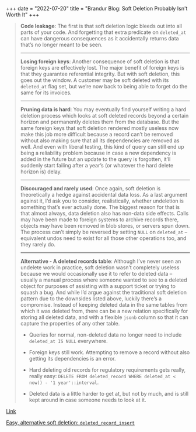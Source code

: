 +++
date = "2022-07-20"
title = "Brandur Blog: Soft Deletion Probably Isn't Worth It"
+++

> **Code leakage**: The first is that soft deletion logic bleeds out into all parts of your code.
> And forgetting that extra predicate on `deleted_at` can have dangerous consequences as it
> accidentally returns data that’s no longer meant to be seen.
>
> ---
>
> **Losing foreign keys**: Another consequence of soft deletion is that foreign keys are effectively
> lost. The major benefit of foreign keys is that they guarantee referential integrity. But with
> soft deletion, this goes out the window. A customer may be soft deleted with its `deleted_at` flag
> set, but we’re now back to being able to forget do the same for its invoices.
>
> ---
>
> **Pruning data is hard**: You may eventually find yourself writing a hard deletion process which
> looks at soft deleted records beyond a certain horizon and permanently deletes them from the
> database. But the same foreign keys that soft deletion rendered mostly useless now make this job
> more difficult because a record can’t be removed without also making sure that all its
> dependencies are removed as well. And even with liberal testing, this kind of query can still end
> up being a reliability problem because in case a new dependency is added in the future but an
> update to the query is forgotten, it’ll suddenly start failing after a year’s (or whatever the
> hard delete horizon is) delay.
>
> ---
>
> **Discouraged and rarely used**: Once again, soft deletion is theoretically a hedge against
> accidental data loss. As a last argument against it, I’d ask you to consider, realistically,
> whether undeletion is something that’s ever actually done. The biggest reason for that is that
> almost always, data deletion also has non-data side effects. Calls may have been made to foreign
> systems to archive records there, objects may have been removed in blob stores, or servers spun
> down. The process can’t simply be reversed by setting `NULL` on `deleted_at` – equivalent undos
> need to exist for all those other operations too, and they rarely do.
>
> ---
>
> **Alternative - A deleted records table**: Although I’ve never seen an undelete work in practice,
> soft deletion wasn’t completely useless because we would occasionally use it to refer to deleted
> data – usually a manual process where someone wanted to see to a deleted object for purposes of
> assisting with a support ticket or trying to squash a bug. And while I’d argue against the
> traditional soft deletion pattern due to the downsides listed above, luckily there’s a compromise.
> Instead of keeping deleted data in the same tables from which it was deleted from, there can be a
> new relation specifically for storing all deleted data, and with a flexible `jsonb` column so that
> it can capture the properties of any other table.
>
> * Queries for normal, non-deleted data no longer need to include `deleted_at IS NULL` everywhere.
>
> * Foreign keys still work. Attempting to remove a record without also getting its dependencies is
>   an error.
>
> * Hard deleting old records for regulatory requirements gets really, really easy: `DELETE FROM
>   deleted_record WHERE deleted_at < now() - '1 year'::interval`.
>
> * Deleted data is a little harder to get at, but not by much, and is still kept around in case
>   someone needs to look at it.

[Link](https://brandur.org/soft-deletion)

[Easy, alternative soft deletion: `deleted_record_insert`](https://brandur.org/fragments/deleted-record-insert)
